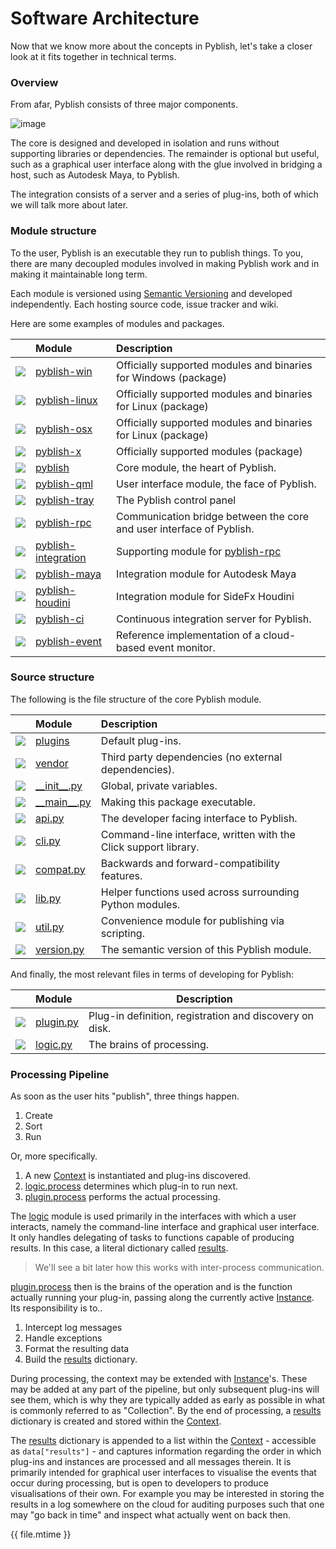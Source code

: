 
# Software Architecture

Now that we know more about the concepts in Pyblish, let's take a closer look at it fits together in technical terms.

### Overview

From afar, Pyblish consists of three major components.

![image](https://cloud.githubusercontent.com/assets/2152766/11087036/b66da078-884e-11e5-8568-f6a5e54382ac.png)

The core is designed and developed in isolation and runs without supporting libraries or dependencies. The remainder is optional but useful, such as a graphical user interface along with the glue involved in bridging a host, such as Autodesk Maya, to Pyblish.

The integration consists of a server and a series of plug-ins, both of which we will talk more about later.

### Module structure

To the user, Pyblish is an executable they run to publish things. To you, there are many decoupled modules involved in making Pyblish work and in making it maintainable long term.

Each module is versioned using [Semantic Versioning][semver] and developed independently. Each hosting source code, issue tracker and wiki.

[semver]: http://semver.org/

Here are some examples of modules and packages.

|                | Module                 | Description
|:---------------|:-----------------------|:-----------
| ![][package]   | [pyblish-win][]        | Officially supported modules and binaries for Windows (package)
| ![][package]   | [pyblish-linux][]      | Officially supported modules and binaries for Linux (package)
| ![][package]   | [pyblish-osx][]        | Officially supported modules and binaries for Linux (package)
| ![][package]   | [pyblish-x][]          | Officially supported modules (package)
| ![][module]    | [pyblish][]            | Core module, the heart of Pyblish.
| ![][module]    | [pyblish-qml][]        | User interface module, the face of Pyblish.
| ![][module]    | [pyblish-tray][]       | The Pyblish control panel
| ![][module]    | [pyblish-rpc][]        | Communication bridge between the core and user interface of Pyblish.
| ![][module]    | [pyblish-integration][]| Supporting module for [pyblish-rpc][]
| ![][module]    | [pyblish-maya][]       | Integration module for Autodesk Maya
| ![][module]    | [pyblish-houdini][]    | Integration module for SideFx Houdini
| ![][module]    | [pyblish-ci][]         | Continuous integration server for Pyblish.
| ![][module]    | [pyblish-event][]      | Reference implementation of a cloud-based event monitor.

### Source structure

The following is the file structure of the core Pyblish module.


|                | Module             | Description
|:---------------|:-------------------|:-----------
| ![][folder]   | [plugins][]         | Default plug-ins.
| ![][folder]   | [vendor][]          | Third party dependencies (no external dependencies).
| ![][folder]   | [\_\_init__.py][] | Global, private variables.
| ![][folder]   | [\_\_main__.py][] | Making this package executable.
| ![][file]     | [api.py][]          | The developer facing interface to Pyblish.
| ![][file]     | [cli.py][]          | Command-line interface, written with the Click support library.
| ![][file]     | [compat.py][]       | Backwards and forward-compatibility features.
| ![][file]     | [lib.py][]          | Helper functions used across surrounding Python modules.
| ![][file]     | [util.py][]         | Convenience module for publishing via scripting.
| ![][file]     | [version.py][]      | The semantic version of this Pyblish module.


And finally, the most relevant files in terms of developing for Pyblish:


|               | Module              | Description
|:--------------|:--------------------|---------------------
| ![][file]     | [plugin.py][]       | Plug-in definition, registration and discovery on disk.
| ![][file]     | [logic.py][]        | The brains of processing.

### Processing Pipeline

As soon as the user hits "publish", three things happen.

1. Create
2. Sort
3. Run

Or, more specifically.

1. A new [Context][] is instantiated and plug-ins discovered.
2. [logic.process][] determines which plug-in to run next.
3. [plugin.process][] performs the actual processing.

The [logic][] module is used primarily in the interfaces with which a user interacts, namely the command-line interface and graphical user interface. It only handles delegating of tasks to functions capable of producing results. In this case, a literal dictionary called [results][].

> We'll see a bit later how this works with inter-process communication.

[plugin.process][] then is the brains of the operation and is the function actually running your plug-in, passing along the currently active [Instance][]. Its responsibility is to..

1. Intercept log messages
2. Handle exceptions
3. Format the resulting data
4. Build the [results][] dictionary.

During processing, the context may be extended with [Instance][]'s. These may be added at any part of the pipeline, but only subsequent plug-ins will see them, which is why they are typically added as early as possible in what is commonly referred to as "Collection". By the end of processing, a [results][] dictionary is created and stored within the [Context][].

The [results][] dictionary is appended to a list within the [Context][] - accessible as `data["results"]` - and captures information regarding the order in which plug-ins and instances are processed and all messages therein. It is primarily intended for graphical user interfaces to visualise the events that occur during processing, but is open to developers to produce visualisations of their own. For example you may be interested in storing the results in a log somewhere on the cloud for auditing purposes such that one may "go back in time" and inspect what actually went on back then.

<div class="modified-date">{{ file.mtime }}</div>

[file]: https://cloud.githubusercontent.com/assets/2152766/11087076/fb636500-884e-11e5-836c-a78d116dd9d5.png
[folder]: https://cloud.githubusercontent.com/assets/2152766/11087071/f1c6172c-884e-11e5-87b2-d2f502a01961.png
[package]: https://cloud.githubusercontent.com/assets/2152766/11087037/bd4964ea-884e-11e5-928a-3e3c84f37662.png
[module]: https://cloud.githubusercontent.com/assets/2152766/11087051/d2fb2620-884e-11e5-940a-f57c3265f8fc.png

[plugins]: https://github.com/pyblish/pyblish/tree/master/pyblish/plugins
[vendor]: https://github.com/pyblish/pyblish/tree/master/pyblish/vendor
[\_\_init__.py]: https://github.com/pyblish/pyblish/blob/master/pyblish/__init__.py
[\_\_main__.py]: https://github.com/pyblish/pyblish/blob/master/pyblish/__main__.py
[api.py]: https://github.com/pyblish/pyblish/blob/master/pyblish/api.py
[cli.py]: https://github.com/pyblish/pyblish/blob/master/pyblish/cli.py
[compat.py]: https://github.com/pyblish/pyblish/blob/master/pyblish/compat.py
[lib.py]: https://github.com/pyblish/pyblish/blob/master/pyblish/lib.py
[util.py]: https://github.com/pyblish/pyblish/blob/master/pyblish/util.py
[version.py]: https://github.com/pyblish/pyblish/blob/master/pyblish/version.py
[plugin.py]: https://github.com/pyblish/pyblish/blob/master/pyblish/plugin.py
[logic.py]: https://github.com/pyblish/pyblish/blob/master/pyblish/logic.py

[pyblish]: https://github.com/pyblish/pyblish
[pyblish-maya]: https://github.com/pyblish/pyblish-maya
[pyblish-houdini]: https://github.com/pyblish/pyblish-houdini
[pyblish-nuke]: https://github.com/pyblish/pyblish-nuke
[pyblish-hiero]: https://github.com/pyblish/pyblish-hiero
[pyblish-magenta]: https://github.com/pyblish/pyblish-magenta
[pyblish-napoleon]: https://github.com/pyblish/pyblish-napoleon
[pyblish-qml]: https://github.com/pyblish/pyblish-qml
[pyblish-rpc]: https://github.com/pyblish/pyblish-rpc
[pyblish-win]: https://github.com/pyblish/pyblish-win
[pyblish-linux]: https://github.com/pyblish/pyblish-linux
[pyblish-osx]: https://github.com/pyblish/pyblish-osx
[pyblish-x]: https://github.com/pyblish/pyblish-x
[pyblish-tray]: https://github.com/pyblish/pyblish-tray
[pyblish-integration]: https://github.com/pyblish/pyblish-integration
[pyblish-ci]: https://github.com/pyblish/pyblish-ci
[pyblish-event]: https://github.com/pyblish/pyblish-event

[Context]: https://github.com/pyblish/pyblish.api/wiki/Context
[Instance]: https://github.com/pyblish/pyblish.api/wiki/Instance
[results]: https://github.com/pyblish/pyblish.api/wiki/results
[logic]: https://github.com/pyblish/pyblish/blob/master/pyblish/logic.py
[logic.process]: https://github.com/pyblish/pyblish/blob/master/pyblish/logic.py
[plugin.process]: https://github.com/pyblish/pyblish/blob/master/pyblish/plugin.py

[1]: https://github.com/pyblish
[2]: https://github.com/pyblish
[3]: https://github.com/pyblish/pyblish-integration
[4]: https://github.com/pyblish/pyblish/blob/master/pyblish/__init__.py

[01]: http://zguide.zeromq.org/py:all
[02]: http://shop.oreilly.com/product/9780596805838.do
[03]: http://www.amazon.co.uk/Enterprise-Application-Architecture-Addison-Wesley-Signature/dp/0321127420/ref=pd_bxgy_14_img_2?ie=UTF8&refRID=1C160CEZ0ZPX56ZMXYH4
[04]: http://www.amazon.co.uk/Enterprise-Integration-Patterns-Designing-Addison-Wesley/dp/0321200683
[05]: http://www.amazon.co.uk/Service-Design-Patterns-Fundamental-Addison-Wesley/dp/032154420X/ref=asap_bc?ie=UTF8
